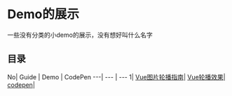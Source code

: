 # Demo的展示

一些没有分类的小demo的展示，没有想好叫什么名字

## 目录

No| Guide | Demo | CodePen
---| --- | ---
1| [Vue图片轮播指南](https://qinjingfei.github.io/demo/vue_slide/)| [Vue轮播效果](https://qinjingfei.github.io/demo/vue_slide/index.html)| [codepen](https://codepen.io/jingfei/pen/PaVyom)|